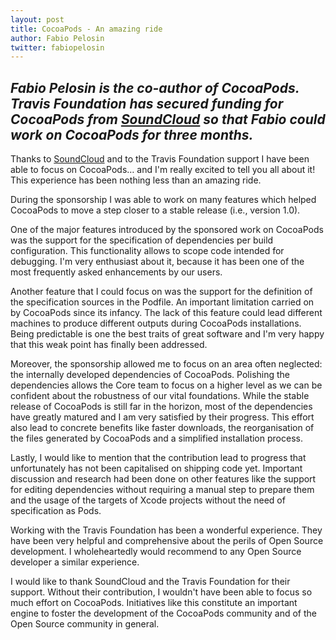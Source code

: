 ```yaml
---
layout: post
title: CocoaPods - An amazing ride
author: Fabio Pelosin
twitter: fabiopelosin
---
```

*Fabio Pelosin is the co-author of CocoaPods. Travis Foundation has secured funding for CocoaPods from [SoundCloud](http://soundcloud.com) so that Fabio could work on CocoaPods for three months.*
---


Thanks to [SoundCloud](http://soundcloud.com) and to the Travis Foundation support I have been able to focus on CocoaPods… and I'm really excited to tell you all about it! This experience has been nothing less than an amazing ride.

During the sponsorship I was able to work on many features which helped CocoaPods to move a step closer to a stable release (i.e., version 1.0).

One of the major features introduced by the sponsored work on CocoaPods was the support for the specification of dependencies per build configuration. This functionality allows to scope code intended for debugging. I'm very enthusiast about it, because it has been one of the most frequently asked enhancements by our users.

Another feature that I could focus on was the support for the definition of the specification sources in the Podfile. An important limitation carried on by CocoaPods since its infancy. The lack of this feature could lead different machines to produce different outputs during CocoaPods installations. Being predictable is one the best traits of great software and I'm very happy that this weak point has finally been addressed.

Moreover, the sponsorship allowed me to focus on an area often neglected: the internally developed dependencies of CocoaPods. Polishing the dependencies allows the Core team to focus on a higher level as we can be confident about the robustness of our vital foundations. While the stable release of CocoaPods is still far in the horizon, most of the dependencies have greatly matured and I am very satisfied by their progress. This effort also lead to concrete benefits like faster downloads, the reorganisation of the files generated by CocoaPods and a simplified installation process.

Lastly, I would like to mention that the contribution lead to progress that unfortunately has not been capitalised on shipping code yet. Important discussion and research had been done on other features like the support for editing dependencies without requiring a manual step to prepare them and the usage of the targets of Xcode projects without the need of specification as Pods.

Working with the Travis Foundation has been a wonderful experience. They have been very helpful and comprehensive about the perils of Open Source development. I wholeheartedly would recommend to any Open Source developer a similar experience. 

I would like to thank SoundCloud and the Travis Foundation for their support. Without their contribution, I wouldn't have been able to focus so much effort on CocoaPods. Initiatives like this constitute an important engine to foster the development of the CocoaPods community and of the Open Source community in general.
